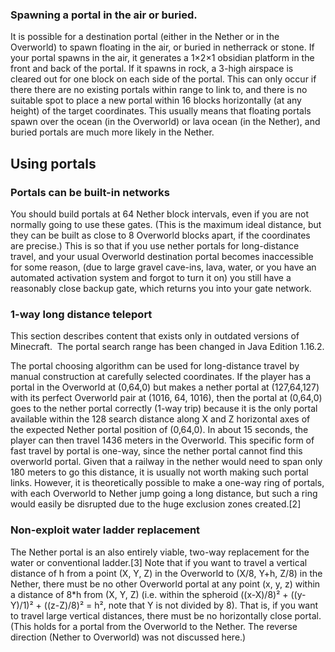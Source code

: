 ### Spawning a portal in the air or buried.
It is possible for a destination portal (either in the Nether or in the Overworld) to spawn floating in the air, or buried in netherrack or stone. If your portal spawns in the air, it generates a 1×2×1 obsidian platform in the front and back of the portal.  If it spawns in rock, a 3-high airspace is cleared out for one block on each side of the portal. This can only occur if there there are no existing portals within range to link to, and there is no suitable spot to place a new portal within 16 blocks horizontally (at any height) of the target coordinates. This usually means that floating portals spawn over the ocean (in the Overworld) or lava ocean (in the Nether), and buried portals are much more likely in the Nether.

## Using portals
### Portals can be built-in networks
You should build portals at 64 Nether block intervals, even if you are not normally going to use these gates. (This is the maximum ideal distance, but they can be built as close to 8 Overworld blocks apart, if the coordinates are precise.) This is so that if you use nether portals for long-distance travel, and your usual Overworld destination portal becomes inaccessible for some reason, (due to large gravel cave-ins, lava, water, or you have an automated activation system and forgot to turn it on) you still have a reasonably close backup gate, which returns you into your gate network.

### 1-way long distance teleport

  

This section describes content that exists only in outdated versions of Minecraft. 
The portal search range has been changed in Java Edition 1.16.2.


The portal choosing algorithm can be used for long-distance travel by manual construction at carefully selected coordinates. If the player has a portal in the Overworld at (0,64,0) but makes a nether portal at (127,64,127) with its perfect Overworld pair at (1016, 64, 1016), then the portal at (0,64,0) goes to the nether portal correctly (1-way trip) because it is the only portal available within the 128 search distance along X and Z horizontal axes of the expected Nether portal position of (0,64,0). In about 15 seconds, the player can then travel 1436 meters in the Overworld. This specific form of fast travel by portal is one-way, since the nether portal cannot find this overworld portal. Given that a railway in the nether would need to span only 180 meters to go this distance, it is usually not worth making such portal links. However, it is theoretically possible to make a one-way ring of portals, with each Overworld to Nether jump going a long distance, but such a ring would easily be disrupted due to the huge exclusion zones created.[2]

### Non-exploit water ladder replacement
The Nether portal is an also entirely viable, two-way replacement for the water or conventional ladder.[3] Note that if you want to travel a vertical distance of h from a point (X, Y, Z) in the Overworld to (X/8, Y+h, Z/8) in the Nether, there must be no other Overworld portal at any point (x, y, z) within a distance of 8*h from (X, Y, Z) (i.e. within the spheroid ((x-X)/8)² + ((y-Y)/1)² + ((z-Z)/8)² = h², note that Y is not divided by 8). That is, if you want to travel large vertical distances, there must be no horizontally close portal. (This holds for a portal from the Overworld to the Nether. The reverse direction (Nether to Overworld) was not discussed here.)


